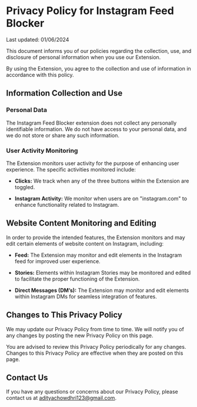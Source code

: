 # Privacy Policy for Instagram Feed Blocker

Last updated: 01/06/2024

This document informs you of our policies regarding the collection, use, and disclosure of personal information when you use our Extension.

By using the Extension, you agree to the collection and use of information in accordance with this policy.

## Information Collection and Use

### Personal Data

The Instagram Feed Blocker extension does not collect any personally identifiable information. We do not have access to your personal data, and we do not store or share any such information.

### User Activity Monitoring

The Extension monitors user activity for the purpose of enhancing user experience. The specific activities monitored include:

- **Clicks:** We track when any of the three buttons within the Extension are toggled.

- **Instagram Activity:** We monitor when users are on "instagram.com" to enhance functionality related to Instagram.

## Website Content Monitoring and Editing

In order to provide the intended features, the Extension monitors and may edit certain elements of website content on Instagram, including:

- **Feed:** The Extension may monitor and edit elements in the Instagram feed for improved user experience.

- **Stories:** Elements within Instagram Stories may be monitored and edited to facilitate the proper functioning of the Extension.

- **Direct Messages (DM’s):** The Extension may monitor and edit elements within Instagram DMs for seamless integration of features.

## Changes to This Privacy Policy

We may update our Privacy Policy from time to time. We will notify you of any changes by posting the new Privacy Policy on this page.

You are advised to review this Privacy Policy periodically for any changes. Changes to this Privacy Policy are effective when they are posted on this page.

## Contact Us

If you have any questions or concerns about our Privacy Policy, please contact us at adityachowdhri123@gmail.com.
